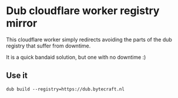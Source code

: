 # Dub cloudflare worker registry mirror

This cloudflare worker simply redirects avoiding the parts of the dub registry that suffer from downtime.

It is a quick bandaid solution, but one with no downtime :)

## Use it

`dub build --registry=https://dub.bytecraft.nl`
